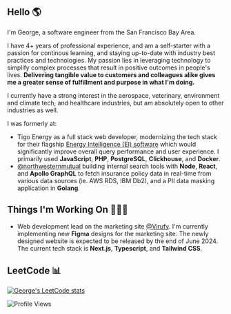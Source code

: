 ## Hello 🌎

I'm George, a software engineer from the San Francisco Bay Area. 

I have 4+ years of professional experience, and am a self-starter with a passion for continous learning, and staying up-to-date with industry best practices and technologies. My passion lies in leveraging technology to simplify complex processes that result in positive outcomes in people's lives. **Delivering tangible value to customers and colleagues alike gives me a greater sense of fulfillment and purpose in what I'm doing.**

I currently have a strong interest in the aerospace, veterinary, environment and climate tech, and healthcare industries, but am absolutely open to other industries as well.

I was formerly at:
- Tigo Energy as a full stack web developer, modernizing the tech stack for their flagship [Energy Intelligence (EI) software](https://www.tigoenergy.com/monitoring) which would significantly improve overall query performance and user experience. I primarily used **JavaScript**, **PHP**, **PostgreSQL**, **Clickhouse**, and **Docker**.
- [@northwesternmutual](https://github.com/northwesternmutual) building internal search tools with **Node**, **React**, and **Apollo GraphQL** to fetch insurance policy data in real-time from various data sources (ie. AWS RDS, IBM Db2), and a PII data masking application in **Golang**.

## Things I'm Working On 🧑🏻‍💻

- Web development lead on the marketing site [@Virufy](https://virufy.org/en/). I'm currently implementing new **Figma** designs for the marketing site. The newly designed website is expected to be released by the end of June 2024. The current tech stack is **Next.js**, **Typescript**, and **Tailwind CSS**.

## LeetCode 📊
[![George's LeetCode stats](https://leetcode-stats-six.vercel.app/?username=gevu0ng&theme=dark)](https://github.com/KnlnKS/leetcode-stats)

![Profile Views](https://komarev.com/ghpvc/?username=gevuong&color=yellow)
